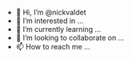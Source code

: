 - 👋 Hi, I’m @nickvaldet
- 👀 I’m interested in ...
- 🌱 I’m currently learning ...
- 💞️ I’m looking to collaborate on ...
- 📫 How to reach me ...

<!---
nickvaldet/nickvaldet is a ✨ special ✨ repository because its `README.md` (this file) appears on your GitHub profile.
You can click the Preview link to take a look at your changes.
--->
